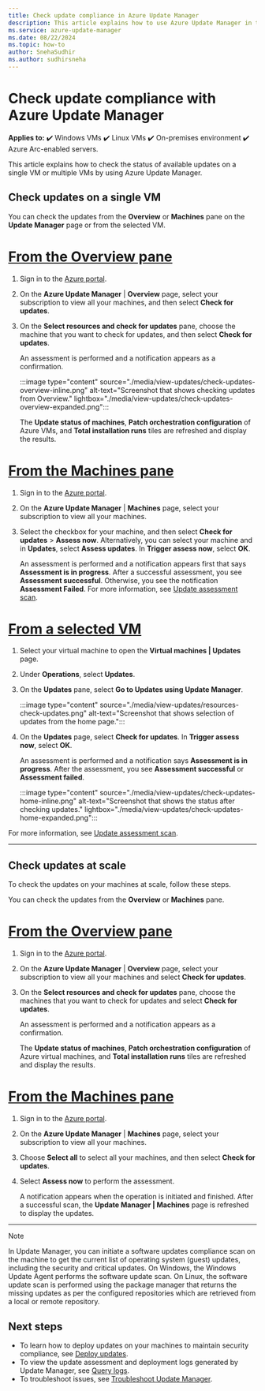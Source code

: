 ```yaml
---
title: Check update compliance in Azure Update Manager
description: This article explains how to use Azure Update Manager in the Azure portal to assess update compliance for supported machines.
ms.service: azure-update-manager
ms.date: 08/22/2024
ms.topic: how-to
author: SnehaSudhir 
ms.author: sudhirsneha
---
```


# Check update compliance with Azure Update Manager

**Applies to:** :heavy_check_mark: Windows VMs :heavy_check_mark: Linux VMs :heavy_check_mark: On-premises environment :heavy_check_mark: Azure Arc-enabled servers.

This article explains how to check the status of available updates on a single VM or multiple VMs by using Azure Update Manager.

## Check updates on a single VM

You can check the updates from the **Overview** or **Machines** pane on the **Update Manager** page or from the selected VM.

# [From the Overview pane](#tab/singlevm-overview)

1. Sign in to the [Azure portal](https://portal.azure.com).

1. On the **Azure Update Manager** | **Overview** page, select your subscription to view all your machines, and then select **Check for updates**.

1. On the **Select resources and check for updates** pane, choose the machine that you want to check for updates, and then select **Check for updates**.

    An assessment is performed and a notification appears as a confirmation.

    :::image type="content" source="./media/view-updates/check-updates-overview-inline.png" alt-text="Screenshot that shows checking updates from Overview." lightbox="./media/view-updates/check-updates-overview-expanded.png":::
    
    The **Update status of machines**, **Patch orchestration configuration** of Azure VMs, and **Total installation runs** tiles are refreshed and display the results.

# [From the Machines pane](#tab/singlevm-machines)

1. Sign in to the [Azure portal](https://portal.azure.com).

1. On the **Azure Update Manager** | **Machines** page, select your subscription to view all your machines.

1. Select the checkbox for your machine, and then select **Check for updates** > **Assess now**. Alternatively, you can select your machine and in **Updates**, select **Assess updates**. In **Trigger assess now**, select **OK**.

    An assessment is performed and a notification appears first that says **Assessment is in progress**. After a successful assessment, you see **Assessment successful**. Otherwise, you see the notification **Assessment Failed**. For more information, see [Update assessment scan](assessment-options.md#update-assessment-scan).

# [From a selected VM](#tab/singlevm-home)

1. Select your virtual machine to open the **Virtual machines | Updates** page.
1. Under **Operations**, select **Updates**.
1. On the **Updates** pane, select **Go to Updates using Update Manager**.

      :::image type="content" source="./media/view-updates/resources-check-updates.png" alt-text="Screenshot that shows selection of updates from the home page.":::

1. On the **Updates** page, select **Check for updates**. In **Trigger assess now**, select **OK**.

   An assessment is performed and a notification says **Assessment is in progress**. After the assessment, you see **Assessment successful** or **Assessment failed**.

    :::image type="content" source="./media/view-updates/check-updates-home-inline.png" alt-text="Screenshot that shows the status after checking updates." lightbox="./media/view-updates/check-updates-home-expanded.png":::

  For more information, see [Update assessment scan](assessment-options.md#update-assessment-scan).

---

## Check updates at scale

To check the updates on your machines at scale, follow these steps.

You can check the updates from the **Overview** or **Machines** pane.

# [From the Overview pane](#tab/at-scale-overview)

1. Sign in to the [Azure portal](https://portal.azure.com).

1. On the **Azure Update Manager** | **Overview** page, select your subscription to view all your machines and select **Check for updates**.

1. On the **Select resources and check for updates** pane, choose the machines that you want to check for updates and select **Check for updates**.

    An assessment is performed and a notification appears as a confirmation.
    
    The **Update status of machines**, **Patch orchestration configuration** of Azure virtual machines, and **Total installation runs** tiles are refreshed and display the results.

# [From the Machines pane](#tab/at-scale-machines)

1. Sign in to the [Azure portal](https://portal.azure.com).

1. On the **Azure Update Manager** | **Machines** page, select your subscription to view all your machines.

1. Choose **Select all** to select all your machines, and then select **Check for updates**.

1. Select **Assess now** to perform the assessment.

   A notification appears when the operation is initiated and finished. After a successful scan, the **Update Manager | Machines** page is refreshed to display the updates.

---

> [!NOTE]
> In Update Manager, you can initiate a software updates compliance scan on the machine to get the current list of operating system (guest) updates, including the security and critical updates. On Windows, the Windows Update Agent performs the software update scan. On Linux, the software update scan is performed using the package manager that returns the missing updates as per the configured repositories which are retrieved from a local or remote repository.

## Next steps

* To learn how to deploy updates on your machines to maintain security compliance, see [Deploy updates](deploy-updates.md).
* To view the update assessment and deployment logs generated by Update Manager, see [Query logs](query-logs.md).
* To troubleshoot issues, see [Troubleshoot Update Manager](troubleshoot.md).
